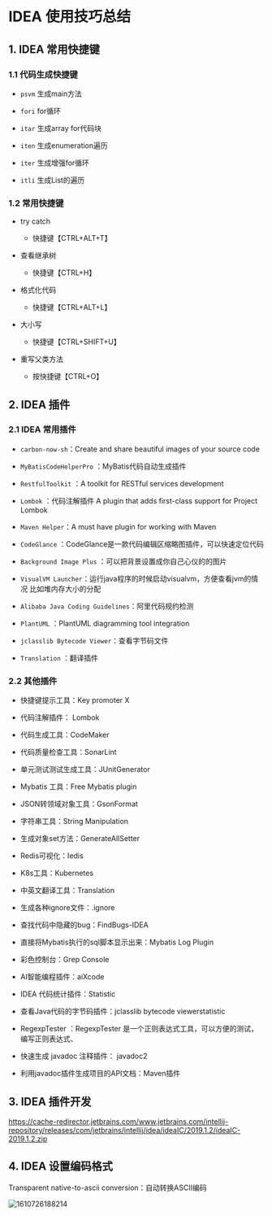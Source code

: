 # IDEA 使用技巧总结

## 1. IDEA 常用快捷键

### 1.1 代码生成快捷键

- `psvm`   生成main方法
- `fori`   for循环

- `itar`   生成array for代码块

- `iten`   生成enumeration遍历

- `iter`   生成增强for循环

- `itli`   生成List的遍历

### 1.2 常用快捷键

- try catch
  - 快捷键【CTRL+ALT+T】

- 查看继承树
  - 快捷键【CTRL+H】

- 格式化代码
  - 快捷键【CTRL+ALT+L】

- 大小写
  - 快捷键【CTRL+SHIFT+U】

- 重写父类方法
  - 按快捷键【CTRL+O】



## 2. IDEA 插件

### 2.1 IDEA 常用插件

- `carbon-now-sh`：Create and share beautiful images of your source code

- `MyBatisCodeHelperPro` ：MyBatis代码自动生成插件

- `RestfulToolkit` ：A toolkit for RESTful services development

- `Lombok` ：代码注解插件 A plugin that adds first-class support for Project Lombok

- `Maven Helper`：A must have plugin for working with Maven

- `CodeGlance` ：CodeGlance是一款代码编辑区缩略图插件，可以快速定位代码

- `Background Image Plus` ：可以把背景设置成你自己心仪的的图片

- `VisualVM Launcher`：运行java程序的时候启动visualvm，方便查看jvm的情况 比如堆内存大小的分配

- `Alibaba Java Coding Guidelines`：阿里代码规约检测

- `PlantUML` ：PlantUML diagramming tool integration

- `jclasslib Bytecode Viewer`：查看字节码文件

- `Translation` ：翻译插件

### 2.2 其他插件
- 快捷键提示工具：Key promoter X
- 代码注解插件： Lombok
- 代码生成工具：CodeMaker
- 代码质量检查工具：SonarLint
- 单元测试测试生成工具：JUnitGenerator
- Mybatis 工具：Free Mybatis plugin
- JSON转领域对象工具：GsonFormat
- 字符串工具：String Manipulation
- 生成对象set方法：GenerateAllSetter
- Redis可视化：Iedis
- K8s工具：Kubernetes
- 中英文翻译工具：Translation
- 生成各种ignore文件：.ignore
- 查找代码中隐藏的bug：FindBugs-IDEA
- 直接将Mybatis执行的sql脚本显示出来：Mybatis Log Plugin

- 彩色控制台：Grep Console

- AI智能编程插件：aiXcode

- IDEA 代码统计插件：Statistic

- 查看Java代码的字节码插件：jclasslib bytecode viewerstatistic

- RegexpTester ：RegexpTester 是一个正则表达式工具，可以方便的测试，编写正则表达式、

- 快速生成 javadoc 注释插件： javadoc2 

- 利用javadoc插件生成项目的API文档：Maven插件

## 3. IDEA 插件开发

https://cache-redirector.jetbrains.com/www.jetbrains.com/intellij-repository/releases/com/jetbrains/intellij/idea/ideaIC/2019.1.2/ideaIC-2019.1.2.zip   

## 4. IDEA 设置编码格式   

Transparent native-to-ascii conversion：自动转换ASCII编码 

 ![1610726188214](C:\Users\Dongbixi\AppData\Roaming\Typora\typora-user-images\1610726188214.png)

